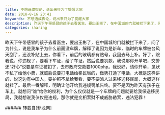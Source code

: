 ```yaml
---
title: 不想造成舆论，说出来只为了提醒大家
date: 2018-8-16 23:41
keywords: 不想造成舆论，说出来只为了提醒大家
description: 昨天下午带感冒的孩子去看医生，要出王彬了，在中国城的门就被拦下来了，问了为什么，说是我车子为什么前面没车牌，解释了说因为是新车，临时的车牌被台风天刮了，还没补贴上去，你看下，前后的玻璃都有贴号，我回去马上补。好了，跟我说，你违规了，要看下车证，给了车证，然后说要罚款，我说那你开单吧，交警还“好心”说要是车证被扣了，去市政府交款要1000php。我说好，请你开单，见状不私了给他小费，就威胁说要打电话给移民局的，做势打通了电话，大概是这样讲的，说这边有中国人，要护照不拿给我看，要不要派人过来移送移民局，大概这样就挂了。最后一番解释，明确让他开给我违规罚单告终。要不是因为昨天有孩子在车上，就想问“谁”给你的权利，为什么仅仅就是一个车牌的问题就要给我保送移民局，我就想说我仅仅是违规，那你就是变相索财不成威胁勒索，违法犯罪！
categories: sharing
---
```

<td class="t_f" id="postmessage_1649927">

昨天下午带感冒的孩子去看医生，要出王彬了，在中国城的门就被拦下来了，问了为什么，说是我车子为什么前面没车牌，解释了说因为是新车，临时的车牌被台风天刮了，还没补贴上去，你看下，前后的玻璃都有贴号，我回去马上补。好了，跟我说，你违规了，要看下车证，给了车证，然后说要罚款，我说那你开单吧，交警还“好心”说要是车证被扣了，去市政府交款要1000php。我说好，请你开单，见状不私了给他小费，就威胁说要打电话给移民局的，做势打通了电话，大概是这样讲的，说这边有中国人，要护照不拿给我看，要不要派人过来移送移民局，大概这样就挂了。最后一番解释，明确让他开给我违规罚单告终。要不是因为昨天有孩子在车上，就想问“谁”给你的权利，为什么仅仅就是一个车牌的问题就要给我保送移民局，我就想说我仅仅是违规，那你就是变相索财不成威胁勒索，违法犯罪！<br/>
</td>
###### 转载自[菲龙网]